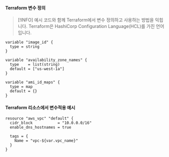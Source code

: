 #### Terraform 변수 정의

> [!INFO]
> 예시 코드와 함께 Terraform에서 변수 정의하고 사용하는 방법을 익힙니다.
> Terraform은 HashiCorp Configuration Language(HCL)를 가진 언어입니다.

```Shell
variable "image_id" {
  type = string
}

variable "availability_zone_names" {
  type    = list(string)
  default = ["us-west-1a"]
}

variable "ami_id_maps" {
  type = map
  default = {}
}
```

#### Terraform 리소스에서 변수적용 예시

```Shell
resource "aws_vpc" "default" {
  cidr_block           = "10.0.0.0/16"
  enable_dns_hostnames = true

  tags = {
    Name = "vpc-${var.vpc_name}"
  }
}
```
